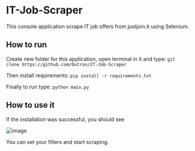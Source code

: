 # IT-Job-Scraper
This console application scrape IT job offers from justjoin.it using Selenium. 
## How to run
Create new folder for this application, open terminal in it and type: `git clone https://github.com/Outron/IT-Job-Scraper`     

Then install requirements: `pip install -r requirements.txt`          

Finally to run type: `python main.py`
## How to use it
If the installation was successful, you should see

![image](https://github.com/Outron/IT-Job-Scraper/assets/49493191/b41defd7-44cb-4f22-9274-6311a5349fa2)

You can set your filters and start scraping.
